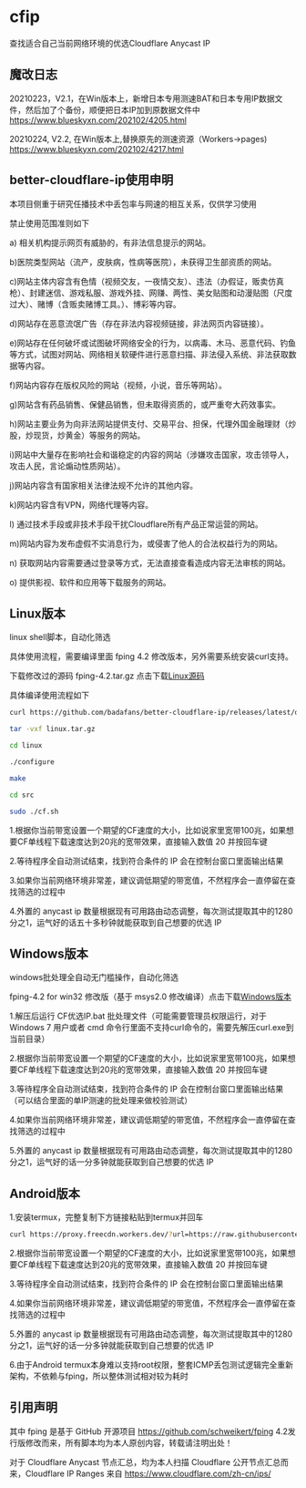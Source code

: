 # cfip

查找适合自己当前网络环境的优选Cloudflare Anycast IP

## 魔改日志

20210223，V2.1，在Win版本上，新增日本专用测速BAT和日本专用IP数据文件，然后加了个备份，顺便把日本IP加到原数据文件中  https://www.blueskyxn.com/202102/4205.html

20210224, V2.2, 在Win版本上,替换原先的测速资源（Workers->pages)  https://www.blueskyxn.com/202102/4217.html



## better-cloudflare-ip使用申明

本项目侧重于研究任播技术中丢包率与网速的相互关系，仅供学习使用

禁止使用范围准则如下

a) 相关机构提示网页有威胁的，有非法信息提示的网站。

b)医院类型网站（流产，皮肤病，性病等医院），未获得卫生部资质的网站。

c)网站主体内容含有色情（视频交友，一夜情交友）、违法（办假证，贩卖仿真枪）、封建迷信、游戏私服、游戏外挂、网赚、两性、美女贴图和动漫贴图（尺度过大）、赌博（含贩卖赌博工具。）、博彩等内容。

d)网站存在恶意流氓广告（存在非法内容视频链接，非法网页内容链接）。

e)网站存在任何破坏或试图破坏网络安全的行为，以病毒、木马、恶意代码、钓鱼等方式，试图对网站、网络相关软硬件进行恶意扫描、非法侵入系统、非法获取数据等内容。

f)网站内容存在版权风险的网站（视频，小说，音乐等网站）。

g)网站含有药品销售、保健品销售，但未取得资质的，或严重夸大药效事实。

h)网站主要业务为向非法网站提供支付、交易平台、担保，代理外国金融理财（炒股，炒现货，炒黄金）等服务的网站。

i)网站中大量存在影响社会和谐稳定的内容的网站（涉嫌攻击国家，攻击领导人，攻击人民，言论煽动性质网站）。

j)网站内容含有国家相关法律法规不允许的其他内容。

k)网站内容含有VPN，网络代理等内容。

l) 通过技术手段或非技术手段干扰Cloudflare所有产品正常运营的网站。

m)网站内容为发布虚假不实消息行为，或侵害了他人的合法权益行为的网站。

n) 获取网站内容需要通过登录等方式，无法直接查看造成内容无法审核的网站。

o) 提供影视、软件和应用等下载服务的网站。

## Linux版本

linux shell脚本，自动化筛选

具体使用流程，需要编译里面 fping 4.2 修改版本，另外需要系统安装curl支持。

下载修改过的源码 fping-4.2.tar.gz  点击下载[Linux源码](https://proxy.freecdn.workers.dev/?url=https://github.com/badafans/better-cloudflare-ip/releases/latest/download/linux.tar.gz)

具体编译使用流程如下
 
 ```bash
curl https://github.com/badafans/better-cloudflare-ip/releases/latest/download/linux.tar.gz -o linux.tar.gz

tar -vxf linux.tar.gz

cd linux

./configure

make

cd src

sudo ./cf.sh
```

1.根据你当前带宽设置一个期望的CF速度的大小，比如说家里宽带100兆，如果想要CF单线程下载速度达到20兆的宽带效果，直接输入数值 20 并按回车键

2.等待程序全自动测试结束，找到符合条件的 IP 会在控制台窗口里面输出结果

3.如果你当前网络环境非常差，建议调低期望的带宽值，不然程序会一直停留在查找筛选的过程中

4.外置的 anycast ip 数量根据现有可用路由动态调整，每次测试提取其中的1280分之1，运气好的话五十多秒钟就能获取到自己想要的优选 IP

## Windows版本

windows批处理全自动无门槛操作，自动化筛选

fping-4.2 for win32 修改版（基于 msys2.0 修改编译）点击下载[Windows版本](https://proxy.freecdn.workers.dev/?url=https://github.com/badafans/better-cloudflare-ip/releases/latest/download/windows.zip)

1.解压后运行 CF优选IP.bat 批处理文件（可能需要管理员权限运行，对于 Windows 7 用户或者 cmd 命令行里面不支持curl命令的，需要先解压curl.exe到当前目录）

2.根据你当前带宽设置一个期望的CF速度的大小，比如说家里宽带100兆，如果想要CF单线程下载速度达到20兆的宽带效果，直接输入数值 20 并按回车键

3.等待程序全自动测试结束，找到符合条件的 IP 会在控制台窗口里面输出结果（可以结合里面的单IP测速的批处理来做校验测试）

4.如果你当前网络环境非常差，建议调低期望的带宽值，不然程序会一直停留在查找筛选的过程中

5.外置的 anycast ip 数量根据现有可用路由动态调整，每次测试提取其中的1280分之1，运气好的话一分多钟就能获取到自己想要的优选 IP

## Android版本

1.安装termux，完整复制下方链接粘贴到termux并回车

``` bash
curl https://proxy.freecdn.workers.dev/?url=https://raw.githubusercontent.com/badafans/better-cloudflare-ip/master/shell/cf.sh -o cf.sh && chmod +x cf.sh && ./cf.sh
```

2.根据你当前带宽设置一个期望的CF速度的大小，比如说家里宽带100兆，如果想要CF单线程下载速度达到20兆的宽带效果，直接输入数值 20 并按回车键

3.等待程序全自动测试结束，找到符合条件的 IP 会在控制台窗口里面输出结果

4.如果你当前网络环境非常差，建议调低期望的带宽值，不然程序会一直停留在查找筛选的过程中

5.外置的 anycast ip 数量根据现有可用路由动态调整，每次测试提取其中的1280分之1，运气好的话一分多钟就能获取到自己想要的优选 IP

6.由于Android termux本身难以支持root权限，整套ICMP丢包测试逻辑完全重新架构，不依赖与fping，所以整体测试相对较为耗时

## 引用声明

其中 fping 是基于 GitHub 开源项目 https://github.com/schweikert/fping  4.2发行版修改而来，所有脚本均为本人原创内容，转载请注明出处！

对于 Cloudflare Anycast 节点汇总，均为本人扫描 Cloudflare 公开节点汇总而来，Cloudflare IP Ranges 来自 https://www.cloudflare.com/zh-cn/ips/
